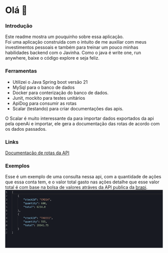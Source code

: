 # Olá 👋

### Introdução
Este readme mostra um pouquinho sobre essa aplicação. <br> Foi uma aplicação construida com o intuito de me auxiliar com meus investimentos pessoais
e também para treinar um pouco minhas habilidades backend com o Javinha.
Como o java é write one, run anywhere, baixe o código explore e seja feliz.

### Ferramentas
 
- Utilizei o Java Spring boot versão 21
- MySql para o banco de dados
- Docker para conterização do banco de dados.
- Junit, mockito para testes unitários
- ApiDog para consumir as rotas
- Scalar (testando) para criar documentações das apis.

O Scalar é muito interessante da para importar dados exportados da api pela openAi e importar, ele gera a documentação das rotas de acordo com os dados passados.

### Links
[Documentação de rotas da API](https://investiments.apidocumentation.com/reference#tag/default/post/localhost:8080/users)


### Exemplos
Esse é um exemplo de uma consulta nessa api, com a quantidade de ações que essa conta tem, e o valor total gasto nas ações
detalhe que esse valor total é com base na bolsa de valores atráves da API publica da [brapi](https://brapi.dev/).
![img.png](img.png)
    
 

